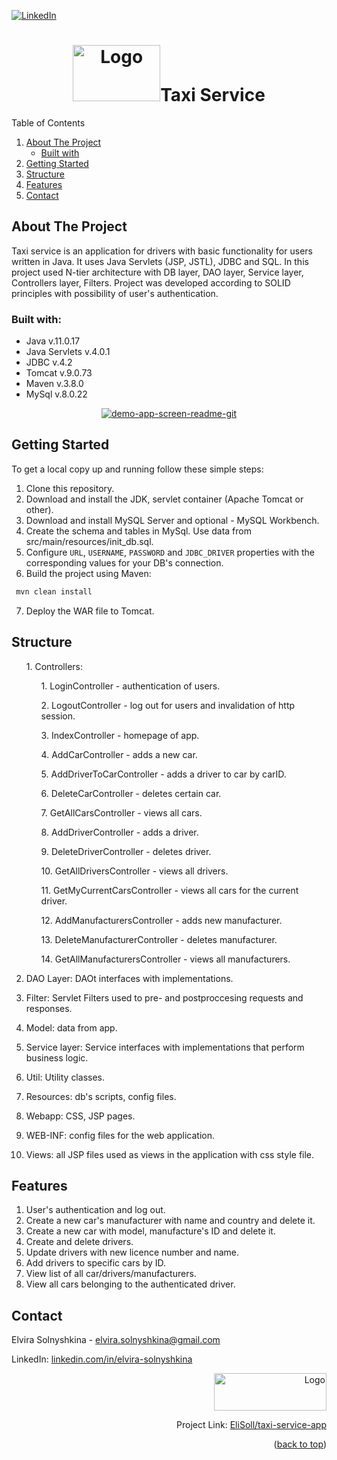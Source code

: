 
[![LinkedIn][linkedin-shield]][linkedin-url]

<div align="center"><h1><img src="https://cdn-icons-png.flaticon.com/512/1183/1183669.png" alt="Logo" width="140" height="90">Taxi Service</h1></div>
  <summary>Table of Contents</summary>
  <ol>
    <li>
      <a href="#about-the-project">About The Project</a>
      <ul>
        <li><a href="#built-with">Built with</a></li>
      </ul>
    </li>
    <li><a href="#getting-started">Getting Started</a></li>
    <li><a href="#structure">Structure</a></li>
    <li><a href="#features">Features</a></li>
    <li><a href="#contact">Contact</a></li>
  </ol>

## About The Project

Taxi service is an application for drivers with basic functionality for users written in Java. It uses Java Servlets (JSP, JSTL), JDBC and SQL. In this project used N-tier architecture with DB layer, DAO layer, Service layer, Controllers layer, Filters. Project was developed according to SOLID principles with possibility of user's authentication.

### Built with:

* Java v.11.0.17
* Java Servlets v.4.0.1
* JDBC v.4.2
* Tomcat v.9.0.73
* Maven v.3.8.0
* MySql v.8.0.22

<div align="center"><a href="https://ibb.co/nkKt6Gz"><img src="https://i.ibb.co/YjVwPCp/demo-app-screen-readme-git.jpg" alt="demo-app-screen-readme-git" border="0"></a></div>

## Getting Started

To get a local copy up and running follow these simple steps:
1. Clone this repository.
2. Download and install the JDK, servlet container (Apache Tomcat or other).
3. Download and install MySQL Server and optional - MySQL Workbench.
4. Create the schema and tables in MySql. Use data from src/main/resources/init_db.sql.
5. Configure ```URL```, ```USERNAME```, ```PASSWORD``` and ```JDBC_DRIVER``` properties with the corresponding values for your DB's connection.
6. Build the project using Maven: 
 ```sh
  mvn clean install
  ```
7. Deploy the WAR file to Tomcat. 

## Structure

 <ol>1. Controllers:
  <ul>1. LoginController - authentication of users.</ul>
  <ul>2. LogoutController - log out for users and invalidation of http session.</ul>
  <ul>3. IndexController - homepage of app.</ul>
  <ul>4. AddCarController - adds a new car.</ul>
<ul>5. AddDriverToCarController - adds a driver to car by carID.</ul>
<ul>6. DeleteCarController - deletes certain car.</ul>
<ul>7. GetAllCarsController - views all cars.</ul>
<ul>8. AddDriverController - adds a driver.</ul>
<ul>9. DeleteDriverController - deletes driver.</ul>
<ul>10. GetAllDriversController - views all drivers.</ul>
<ul>11. GetMyCurrentCarsController - views all cars for the current driver.</ul>
<ul>12. AddManufacturersController - adds new manufacturer.</ul>
<ul>13. DeleteManufacturerController - deletes manufacturer.</ul>
<ul>14. GetAllManufacturersController - views all manufacturers.</ul></ol>

2. DAO Layer: DAOt interfaces with implementations.

3. Filter: Servlet Filters used to pre- and postproccesing requests and responses.

4. Model: data from app.

5. Service layer: Service interfaces with implementations that perform business logic.

6. Util: Utility classes. 

7. Resources: db's scripts, config files.

8. Webapp: CSS, JSP pages.

9. WEB-INF: config files for the web application.

10. Views: all JSP files used as views in the application with css style file.

## Features
1. User's authentication and log out.
2. Create a new car's manufacturer with name and country and delete it.
3. Create a new car with model, manufacture's ID and delete it.
4. Create and delete drivers. 
5. Update drivers with new licence number and name.
6. Add drivers to specific cars by ID.
7. View list of all car/drivers/manufacturers.
8. View all cars belonging to the authenticated driver.

## Contact

Elvira Solnyshkina - elvira.solnyshkina@gmail.com

LinkedIn: [linkedin.com/in/elvira-solnyshkina](https://www.linkedin.com/in/elvira-solnyshkina-232958117/)
<div align="right"><img src="https://i.ibb.co/cJyzyTZ/629b7b077c5cd817694c3233.png" alt="Logo" width="180" height="60">

Project Link: [EliSoll/taxi-service-app](https://github.com/EliSoll/taxi-service-app)</div>
<p align="right">(<a href="#readme-top">back to top</a>)</p></div>

[linkedin-shield]: https://img.shields.io/badge/-LinkedIn-black.svg?style=for-the-badge&logo=linkedin&colorB=555
[linkedin-url]: https://www.linkedin.com/in/elvira-solnyshkina-232958117/
